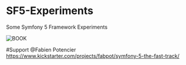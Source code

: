 # SF5-Experiments
Some Symfony 5 Framework Experiments

![BOOK](https://ksr-ugc.imgix.net/assets/027/088/284/91c02a1cc8f628df7dc6a3d692686a74_original.png?ixlib=rb-2.1.0&crop=faces&w=1024&h=576&fit=crop&v=1572895087&auto=format&frame=1&q=92&s=ce673876735adc345e287b9f8aedc776)

#Support @Fabien Potencier
https://www.kickstarter.com/projects/fabpot/symfony-5-the-fast-track/
